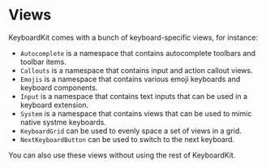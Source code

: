 # Views

KeyboardKit comes with a bunch of keyboard-specific views, for instance:

* `Autocomplete` is a namespace that contains autocomplete toolbars and toolbar items.
* `Callouts` is a namespace that contains input and action callout views.
* `Emojis` is a namespace that contains various emoji keyboards and keyboard components.
* `Input` is a namespace that contains text inputs that can be used in a keyboard extension.
* `System` is a namespace that contains views that can be used to mimic native systme keyboards. 
* `KeyboardGrid` can be used to evenly space a set of views in a grid.
* `NextKeyboardButton` can be used to switch to the next keyboard.

You can also use these views without using the rest of KeyboardKit.
